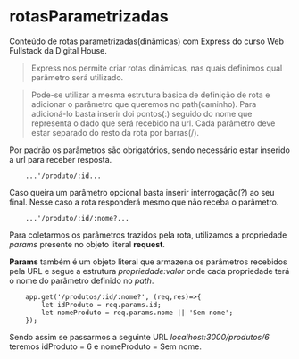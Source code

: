 # rotasParametrizadas
Conteúdo de rotas parametrizadas(dinâmicas) com Express do curso Web Fullstack da Digital House.

>Express nos permite criar rotas dinâmicas, nas quais definimos qual parâmetro será utilizado.

> Pode-se utilizar a mesma estrutura básica de definição de rota e adicionar o parâmetro que queremos no path(caminho). Para adicioná-lo basta inserir doi pontos(:) seguido do nome que representa o dado que será recebido na url. Cada parâmetro deve estar separado do resto da rota por barras(/).

Por padrão os parâmetros são obrigatórios, sendo necessário estar inserido a url para receber resposta.

```
    ...'/produto/:id...
```

Caso queira um parâmetro opcional basta inserir interrogação(?) ao seu final. Nesse caso a rota responderá mesmo que não receba o parâmetro.

```
    ...'/produto/:id/:nome?...
```

Para coletarmos os parâmetros trazidos pela rota, utilizamos a propriedade *params* presente no objeto literal **request**.

**Params** também é um objeto literal que armazena os parâmetros recebidos pela URL e segue a estrutura *propriedade:valor* onde cada propriedade terá o nome do parâmetro definido no *path*.

```
    app.get('/produtos/:id/:nome?', (req,res)=>{
        let idProduto = req.params.id;
        let nomeProduto = req.params.nome || 'Sem nome';
    });
```

Sendo assim se passarmos a seguinte URL *localhost:3000/produtos/6* teremos idProduto = 6 e nomeProduto = Sem nome.
